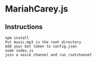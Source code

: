 # MariahCarey.js


## Instructions
```
npm install
Put music.mp3 in the root directory
Add your bot token to config.json
node index.js
join a voice channel and run /setchannel
```
